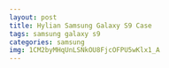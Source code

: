 ```yaml
---
layout: post
title: Hylian Samsung Galaxy S9 Case
tags: samsung galaxy s9
categories: samsung
img: 1CM2byMHqUnLSNkOU8FjcOFPU5wKlx1_A
---
```

